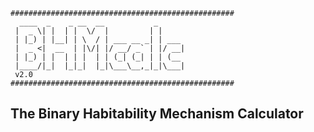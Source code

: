 ```
##################################################
  ____  _    _ __  __           _      
 |  _ \| |  | |  \/  |         | |     
 | |_) | |__| | \  / | ___ __ _| | ___ 
 |  _ <|  __  | |\/| |/ __/ _` | |/ __|
 | |_) | |  | | |  | | (_| (_| | | (__ 
 |____/|_|  |_|_|  |_|\___\__,_|_|\___|
 v2.0
##################################################
```
The Binary Habitability Mechanism Calculator
--------------------------------------------

